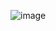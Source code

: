 ![image](https://github.com/Muntajir11/pass-checker/assets/91109805/ab337df0-58a3-41ae-b020-8c39bf54c683)
